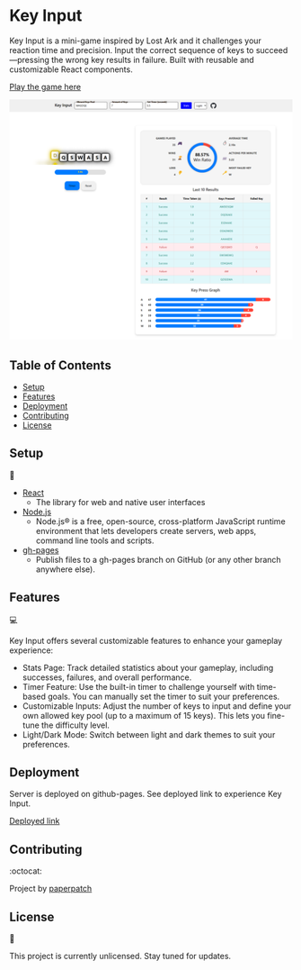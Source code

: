 # Key Input

Key Input is a mini-game inspired by Lost Ark and it challenges your reaction time and precision. Input the correct sequence of keys to succeed—pressing the wrong key results in failure. Built with reusable and customizable React components.

[Play the game here](https://paperpatch.github.io/key_input/)

![Screenshot](./src/assets/pic/key_input_screenshot.png)

## Table of Contents

* [Setup](#setup)
* [Features](#features)
* [Deployment](#deployment)
* [Contributing](#contributing)
* [License](#license)

## Setup
:floppy_disk:

- [React](https://react.dev/)
  - The library for web and native user interfaces
- [Node.js](https://nodejs.org/en)
  - Node.js® is a free, open-source, cross-platform JavaScript runtime environment that lets developers create servers, web apps, command line tools and scripts.
- [gh-pages](https://www.npmjs.com/package/gh-pages)
  - Publish files to a gh-pages branch on GitHub (or any other branch anywhere else).

## Features

:computer:

Key Input offers several customizable features to enhance your gameplay experience:

- Stats Page: Track detailed statistics about your gameplay, including successes, failures, and overall performance.
- Timer Feature: Use the built-in timer to challenge yourself with time-based goals. You can manually set the timer to suit your preferences.
- Customizable Inputs: Adjust the number of keys to input and define your own allowed key pool (up to a maximum of 15 keys). This lets you fine-tune the difficulty level.
- Light/Dark Mode: Switch between light and dark themes to suit your preferences.

## Deployment

Server is deployed on github-pages. See deployed link to experience Key Input.

[Deployed link](https://paperpatch.github.io/key_input/)

## Contributing

:octocat:

Project by [paperpatch](https://github.com/paperpatch) </br>

## License

:receipt:

This project is currently unlicensed. Stay tuned for updates.
